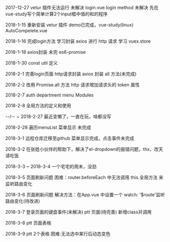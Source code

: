 2017-12-27
	vetur 插件无法运行 未解决
	login.vue login method 未解决 先在vue-study写个简单计算2个input框中值的和的程序

2018-1-15
	重新安装 vetur 插件
	demo已完成，vue-study(linux) AutoCompelete.vue

2018-1-16
	完成login方法
	学习封装 axios 进行 http 请求
	学习 vuex.store 

2018-1-18
	axios封装 未完 es6-promise

2018-1-30
	const util 定义

2018-2-1
	完善login页面
	http请求封装
	axios 封装 all 方法(未完成)

2018-2-2
	改用 Promise.all 方法
	http 请求增加请求头的 token 属性

2018-2-7
	auth department menu Modules

2018-2-8
	全局方法的定义和使用

--/-- ~ 2018-2-27
	最近变懒了，一直在玩，啥都没写

2018-2-28
	遍历menuList 菜单显示 未完成

2018-3-1
	远程仓库迁移至github
	菜单显示完成，点击事件未完成

2018-3-2
	在张姓小伙伴的帮助下，解决了el-dropdown的报错问题，thx，改天请吃饭

2018-3-3 ~ 2018-3-4
	一个宅宅的周末，没劲

2018-3-5
	页面刷新问题 困难：router.beforeEach 中无法调用 this.全局方法 来监听路由变化

2018-3-6
	页面刷新问题 解决方法：在App.vue 中设置一个 watch: '$route'监听路由变化(待改进)

2018-3-7
	登录页面的键盘事件(未解决)
	ptt 页面(待完善) 新增class并调用

2018-3-8
	ptt 页面表格

2018-3-9
	ptt 2个表格 困难:无法选中某行后动态变色